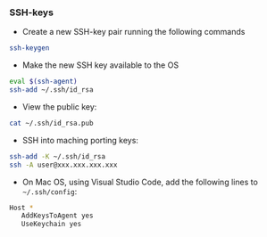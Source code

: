 ### SSH-keys

- Create a new SSH-key pair running the following commands
```bash
ssh-keygen
```
- Make the new SSH key available to the OS
```bash
eval $(ssh-agent)
ssh-add ~/.ssh/id_rsa
```
- View the public key:
```bash
cat ~/.ssh/id_rsa.pub
```

- SSH into maching porting keys:
```bash
ssh-add -K ~/.ssh/id_rsa
ssh -A user@xxx.xxx.xxx.xxx
```

- On Mac OS, using Visual Studio Code, add  the following lines to `~/.ssh/config`:
```bash
Host *
   AddKeysToAgent yes
   UseKeychain yes 
```
